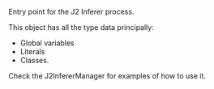 Entry point for the J2 Inferer process.

This object has all the type data principally:
- Global variables
- Literals
- Classes.

Check the J2InfererManager for examples of how to use it.